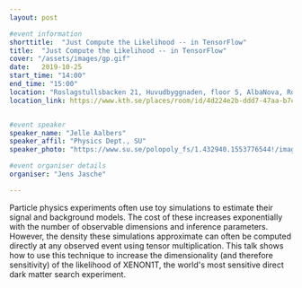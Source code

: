 ```yaml
---
layout: post

#event information
shorttitle:  "Just Compute the Likelihood -- in TensorFlow"
title:  "Just Compute the Likelihood -- in TensorFlow"
cover: "/assets/images/gp.gif"
date:   2019-10-25
start_time: "14:00"
end_time: "15:00"
location: "Roslagstullsbacken 21, Huvudbyggnaden, floor 5, AlbaNova, Room nr: B5:1018 Code: FB51"
location_link: https://www.kth.se/places/room/id/4d224e2b-ddd7-47aa-b7c6-652275825f58


#event speaker
speaker_name: "Jelle Aalbers"
speaker_affil: "Physics Dept., SU"
speaker_photo: "https://www.su.se/polopoly_fs/1.432940.1553776544!/image/image.png_gen/derivatives/box_260/image.png"

#event organiser details
organiser: "Jens Jasche"

---
```

Particle physics experiments often use toy simulations to estimate their signal and background models. The cost of these increases exponentially with the number of observable dimensions and inference parameters. However, the density these simulations approximate can often be computed directly at any observed event using tensor multiplication. This talk shows how to use this technique to increase the dimensionality (and therefore sensitivity) of the likelihood of XENON1T, the world's most sensitive direct dark matter search experiment.
